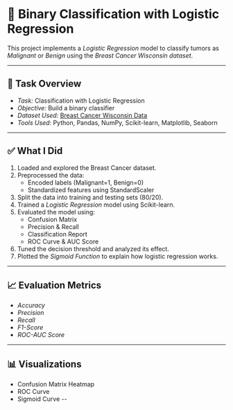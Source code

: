 # 🧠 Binary Classification with Logistic Regression

This project implements a *Logistic Regression* model to classify tumors as *Malignant* or *Benign* using the *Breast Cancer Wisconsin dataset*.

---

## 📌 Task Overview

- *Task:* Classification with Logistic Regression  
- *Objective:* Build a binary classifier  
- *Dataset Used:* [Breast Cancer Wisconsin Data](https://www.kaggle.com/datasets/uciml/breast-cancer-wisconsin-data)  
- *Tools Used:* Python, Pandas, NumPy, Scikit-learn, Matplotlib, Seaborn

---

## ✅ What I Did

1. Loaded and explored the Breast Cancer dataset.
2. Preprocessed the data:
   - Encoded labels (Malignant=1, Benign=0)
   - Standardized features using StandardScaler
3. Split the data into training and testing sets (80/20).
4. Trained a *Logistic Regression* model using Scikit-learn.
5. Evaluated the model using:
   - Confusion Matrix
   - Precision & Recall
   - Classification Report
   - ROC Curve & AUC Score
6. Tuned the decision threshold and analyzed its effect.
7. Plotted the *Sigmoid Function* to explain how logistic regression works.

---

## 📈 Evaluation Metrics

- *Accuracy*
- *Precision*
- *Recall*
- *F1-Score*
- *ROC-AUC Score*

---

## 📊 Visualizations

- Confusion Matrix Heatmap
- ROC Curve
- Sigmoid Curve
--
